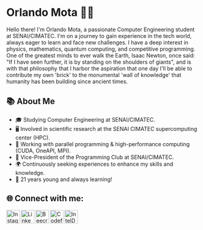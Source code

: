 # Orlando Mota 👨‍💻

Hello there! I'm Orlando Mota, a passionate Computer Engineering student at SENAI/CIMATEC. I'm on a journey to gain experience in the tech world, always eager to learn and face new challenges. I have a deep interest in physics, mathematics, quantum computing, and competitive programming. One of the greatest minds to ever walk the Earth, Isaac Newton, once said: "If I have seen further, it is by standing on the shoulders of giants", and is with that philosophy that I harbor the aspiration that one day I'll be able to contribute my own 'brick' to the monumental 'wall of knowledge' that humanity has been building since ancient times.

## 📚 About Me

- 🎓 Studying Computer Engineering at SENAI/CIMATEC.
- 🖥️ Involved in scientific research at the SENAI CIMATEC supercomputing center (HPC).
- 🚀 Working with parallel programming & high-performance computing (CUDA, OneAPI, MPI).
- 🌱 Vice-President of the Programming Club at SENAI/CIMATEC.
- 🌍 Continuously seeking experiences to enhance my skills and knowledge.
- 🎉 21 years young and always learning!

## 🌐 Connect with me:

<a href="https://www.instagram.com/_orlandomota/"><img align="left" alt="Instagram" width="35px" src="https://user-images.githubusercontent.com/80331468/270190543-eafb32ab-7a4e-43fd-910a-188769676a65.png" /></a>
<a href="https://www.linkedin.com/in/orlando-mota-0360a5209/"><img align="left" alt="LinkedIn" width="35px" src="https://user-images.githubusercontent.com/80331468/270190539-60d7da88-5151-4841-a44b-6fad612242d8.png" /></a>
<a href="https://www.beecrowd.com.br/judge/pt/profile/526478"><img align="left" alt="Beecrowd" width="35px" src="https://user-images.githubusercontent.com/80331468/270190538-7b3fa433-c299-4909-9559-f5276c2edacb.png" /></a>
<a href="https://codeforces.com/profile/orlandomota"><img align="left" alt="Codeforces" width="35px" src="https://user-images.githubusercontent.com/80331468/270190787-e37032af-1b7a-424c-9893-00e4b305b739.png" /></a>
<a href="https://devmesh.intel.com/users/orlando-mota"><img align="left" alt="IntelDevMesh" width="35px" src="https://user-images.githubusercontent.com/80331468/270190389-c4e28768-5ec7-436f-9a2c-e20dfb014fad.png" /></a>

